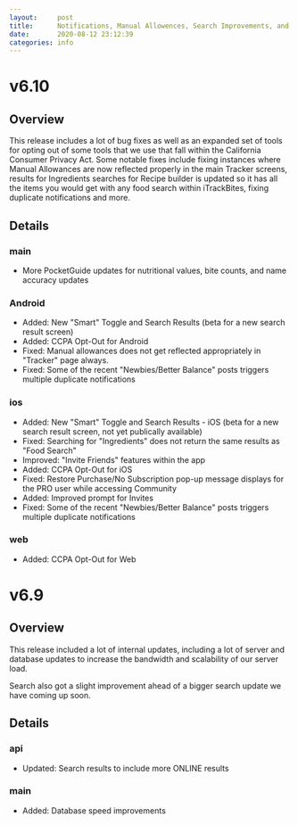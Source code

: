 ```yaml
---
layout:     post
title:      Notifications, Manual Allowences, Search Improvements, and more
date:       2020-08-12 23:12:39
categories: info
---
```


# v6.10

## Overview
This release includes a lot of bug fixes as well as an expanded set of tools for
opting out of some tools that we use that fall within the California Consumer
Privacy Act. Some notable fixes include fixing instances where Manual Allowances
are now reflected properly in the main Tracker screens, results for Ingredients
searches for Recipe builder is updated so it has all the items you would get
with any food search within iTrackBites, fixing duplicate notifications and more.

## Details

### main
* More PocketGuide updates for nutritional values, bite counts, and name
  accuracy updates

### Android
* Added: New "Smart" Toggle and Search Results (beta for a new search result
  screen)
* Added: CCPA Opt-Out for Android
* Fixed: Manual allowances does not get reflected appropriately in "Tracker" page always.
* Fixed: Some of the recent "Newbies/Better Balance" posts triggers multiple duplicate notifications

### ios
* Added: New "Smart" Toggle and Search Results - iOS (beta for a new search result
  screen, not yet publically available)
* Fixed: Searching for "Ingredients" does not return the same results as "Food Search"
* Improved: "Invite Friends" features within the app
* Added: CCPA Opt-Out for iOS
* Fixed: Restore Purchase/No Subscription pop-up message displays for the PRO user while accessing Community
* Added: Improved prompt for Invites
* Fixed: Some of the recent "Newbies/Better Balance" posts triggers multiple duplicate notifications

### web
* Added: CCPA Opt-Out for Web

# v6.9

## Overview
This release included a lot of internal updates, including a lot of server and
database updates to increase the bandwidth and scalability of our server load.

Search also got a slight improvement ahead of a bigger search update we have
coming up soon.

## Details

### api
* Updated: Search results to include more ONLINE results

### main
* Added: Database speed improvements
